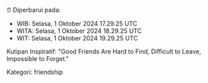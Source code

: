 ⏰ Diperbarui pada:
- WIB: Selasa, 1 Oktober 2024 17.29.25 UTC
- WITA: Selasa, 1 Oktober 2024 18.29.25 UTC
- WIT: Selasa, 1 Oktober 2024 19.29.25 UTC

Kutipan Inspiratif:
"Good Friends Are Hard to Find, Difficult to Leave, Impossible to Forget."


Kategori: friendship

